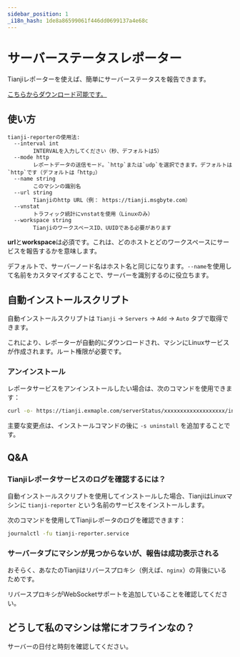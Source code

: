 ```yaml
---
sidebar_position: 1
_i18n_hash: 1de8a86599061f446dd0699137a4e68c
---
```

# サーバーステータスレポーター

Tianjiレポーターを使えば、簡単にサーバーステータスを報告できます。

[こちらからダウンロード可能です。](https://github.com/msgbyte/tianji/releases)

## 使い方

```
tianji-reporterの使用法:
  --interval int
        INTERVALを入力してください（秒、デフォルトは5）
  --mode http
        レポートデータの送信モード。`http`または`udp`を選択できます。デフォルトは`http`です（デフォルトは「http」）
  --name string
        このマシンの識別名
  --url string
        Tianjiのhttp URL（例： https://tianji.msgbyte.com）
  --vnstat
        トラフィック統計にvnstatを使用（Linuxのみ）
  --workspace string
        TianjiのワークスペースID、UUIDである必要があります
```

**url**と**workspace**は必須です。これは、どのホストとどのワークスペースにサービスを報告するかを意味します。

デフォルトで、サーバーノード名はホスト名と同じになります。`--name`を使用して名前をカスタマイズすることで、サーバーを識別するのに役立ちます。

## 自動インストールスクリプト

自動インストールスクリプトは `Tianji` -> `Servers` -> `Add` -> `Auto` タブで取得できます。

これにより、レポーターが自動的にダウンロードされ、マシンにLinuxサービスが作成されます。ルート権限が必要です。

### アンインストール

レポータサービスをアンインストールしたい場合は、次のコマンドを使用できます：
```bash
curl -o- https://tianji.exmaple.com/serverStatus/xxxxxxxxxxxxxxxxxxx/install.sh?url=https://tianji.example.com | sudo bash -s uninstall
``` 

主要な変更点は、インストールコマンドの後に `-s uninstall` を追加することです。

## Q&A

### Tianjiレポータサービスのログを確認するには？

自動インストールスクリプトを使用してインストールした場合、TianjiはLinuxマシンに `tianji-reporter` という名前のサービスをインストールします。

次のコマンドを使用してTianjiレポータのログを確認できます：

```bash
journalctl -fu tianji-reporter.service
```

### サーバータブにマシンが見つからないが、報告は成功表示される

おそらく、あなたのTianjiはリバースプロキシ（例えば、`nginx`）の背後にいるためです。

リバースプロキシがWebSocketサポートを追加していることを確認してください。

## どうして私のマシンは常にオフラインなの？

サーバーの日付と時刻を確認してください。
